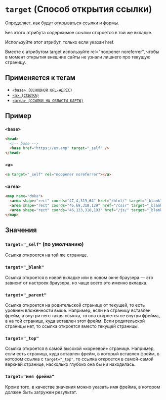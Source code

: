 # `target` (Способ открытия ссылки)

Определяет, как будут открываться ссылки и формы.

Без этого атрибута содержимое ссылки откроется в той же вкладке.

Используйте этот атрибут, только если указан href.

Вместе с атрибутом target используйте rel="noopener noreferrer", чтобы в момент открытия внешние сайты не узнали лишнего про текущую страницу.

## Применяется к тегам

- [`<base> (ОСНОВНОЙ URL-АДРЕС)`](<../TAGS HEAD/base.md>)
- [`<a> (ССЫЛКА)`](<../TAGS INLINE/a.md>)
- [`<area> (ССЫЛКИ НА ОБЛАСТИ КАРТЫ)`](<../TAGS MEDIA/area.md>)

## Пример

### `<base>`

```html
<head>
  <!-- base -->
  <base href="https://ex.amp" target="_self" />
</head>
```

### `<a>`

```html
<a target="_self" rel="noopener noreferrer"></a>
```

### `<area>`

```html
<map name="doka">
  <area shape="rect" coords="47,4,319,64" href="/html/" target="_blank" alt="HTML" />
  <area shape="rect" coords="46,69,318,129" href="/css/" target="_blank" alt="CSS" />
  <area shape="rect" coords="46,133,318,193" href="/js/" target="_blank" alt="JS" />
</map>
```

## Значения

### `target="_self"` (по умолчанию)

Ссылка откроется на той же странице.

### `target="_blank"`

Ссылка откроется в новой вкладке или в новом окне браузера — это зависит от настроек браузера, но чаще всего это именно вкладка.

### `target="_parent"`

Ссылка откроется на родительской странице от текущей, то есть уровнем вложенности выше. Например, если на страницу вставлен фрейм, а внутри него такая ссылка, то она откроется не внутри фрейма, а на той странице, куда вставлен этот фрейм. Если родительской страницы нет, то ссылка откроется вместо текущей страницы.

### `target="_top"`

Ссылка откроется в самой высокой «корневой» странице. Например, если есть страница, куда вставлен фрейм, в который вставлен фрейм, в котором ссылка c `target="_top"`, то ссылка откроется в самой-самой верхней странице, насколько глубоко она бы ни находилась.

### `target="имя фрейма"`

Кроме того, в качестве значения можно указать имя фрейма, в котором должен быть загружен результат.
